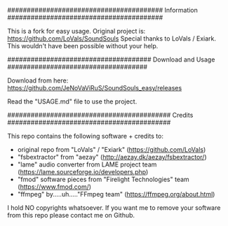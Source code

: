 ######################################## Information ########################################

This is a fork for easy usage. Original project is: https://github.com/LoVals/SoundSouls
Special thanks to LoVals / Exiark. This wouldn't have been possible without your help.

##################################### Download and Usage ####################################

Download from here: https://github.com/JeNoVaViRuS/SoundSouls_easy/releases

Read the "USAGE.md" file to use the project.

########################################## Credits ##########################################

This repo contains the following software + credits to:
- original repo from "LoVals" / "Exiark" (https://github.com/LoVals)
- "fsbextractor" from "aezay" (http://aezay.dk/aezay/fsbextractor/)
- "lame" audio converter from LAME project team (https://lame.sourceforge.io/developers.php)
- "fmod" software pieces from "Firelight Technologies" team (https://www.fmod.com/)
- "ffmpeg" by.....uh....."FFmpeg team" (https://ffmpeg.org/about.html)

I hold NO copyrights whatsoever.
If you want me to remove your software from this repo please contact me on Github.